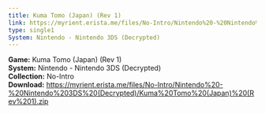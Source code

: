 ```yaml
---
title: Kuma Tomo (Japan) (Rev 1)
link: https://myrient.erista.me/files/No-Intro/Nintendo%20-%20Nintendo%203DS%20(Decrypted)/Kuma%20Tomo%20(Japan)%20(Rev%201).zip
type: single1
System: Nintendo - Nintendo 3DS (Decrypted)
---
```

<b>Game:</b> Kuma Tomo (Japan) (Rev 1)<br>
<b>System:</b> Nintendo - Nintendo 3DS (Decrypted)<br>
<b>Collection:</b> No-Intro<br>
<b>Download:</b> https://myrient.erista.me/files/No-Intro/Nintendo%20-%20Nintendo%203DS%20(Decrypted)/Kuma%20Tomo%20(Japan)%20(Rev%201).zip